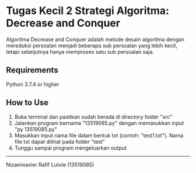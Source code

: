 # Tugas Kecil 2 Strategi Algoritma: Decrease and Conquer
Algoritma Decrease and Conquer adalah metode desain algoritma dengan mereduksi persoalan menjadi beberapa sub persoalan yang lebih kecil, tetapi selanjutnya hanya memproses satu sub persoalan saja.

## Requirements
Python 3.7.4 or higher

## How to Use
1. Buka terminal dan pastikan sudah berada di directory folder "src"
2. Jalankan program bernama "13519085.py" dengan memasukkan input "py 13519085.py"
3. Masukkan input nama file dalam bentuk txt (contoh: "test1.txt"). Nama file txt dapat dilihat pada folder "test"
4. Tunggu sampai program mengeluarkan output


--------------------------------------------------------------------------------------------------------------------------------------------------------------------------------
Nizamixavier Rafif Lutvie
(13519085)
